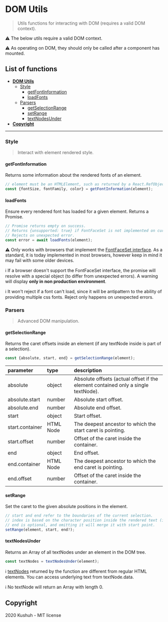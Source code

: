 # DOM Utils

> Utils functions for interacting with DOM (requires a valid DOM context).

⚠️ The below utils require a valid DOM context.

⚠️ As operating on DOM, they should only be called after a component has mounted.

## List of functions

+ **[DOM Utils](#dom-utils)**
    + [Style](#style)
        + [getFontInformation](#getfontinformation)
        + [loadFonts](#loadfonts)
    + [Parsers](#parsers)
        + [getSelectionRange](#getselectionrange)
        + [setRange](#setrange)
        + [textNodesUnder](#textnodesunder)
+ **[Copyright](#copyright)**

---

### Style

> Interact with element rendered style.

#### getFontInformation

Returns some information about the rendered fonts of an element.

```javascript
// element must be an HTMLElement, such as returned by a React.RefObject.
const {fontSize, fontFamily, color} = getFontInformation(element);
```

#### loadFonts

Ensure every rendered font has loaded for a given element. Returns a Promise.

```javascript
// Promise returns empty on success.
// Returns {unsupported: true} if FontFaceSet is not implemented on current browser.
// Rejects on unexpected error.
const error = await loadFonts(element);
```

⚠️ Only works with browsers that implement the [FontFaceSet interface](https://developer.mozilla.org/en-US/docs/Web/API/Document/fonts).
As a standard, it is today implemented in most browsers, however keep in mind it may fail with some older devices.

ℹ️ If a browser doesn't support the FontFaceSet interface, the promise will resolve with a special object (to differ from unexpected errors). A warning will display **only in non production environment**.

ℹ️ It won't reject if a font can't load, since it will be antipattern to the ability of providing multiple css fonts. Reject only happens on unexpected errors.

### Parsers

> Advanced DOM manipulation.

#### getSelectionRange

Returns the caret offsets inside an element (if any textNode inside is part of a selection).

```javascript
const {absolute, start, end} = getSelectionRange(element);
```

| parameter | type | description |
| :--- | :--- | :--- |
| absolute | object | Absolute offsets (actual offset if the element contained only a single textNode). |
| absolute.start | number | Absolute start offset. |
| absolute.end | number | Absolute end offset. |
| start | object | Start offset. |
| start.container | HTML Node | The deepest ancestor to which the start caret is pointing. |
| start.offset | number | Offset of the caret inside the container. |
| end | object | End offset. |
| end.container | HTML Node | The deepest ancestor to which the end caret is pointing. |
| end.offset | number | Offset of the caret inside the container. |

#### setRange

Set the caret to the given absolute positions in the element.

```javascript
// start and end refer to the boundaries of the current selection.
// index is based on the character position inside the rendered text (innerText).
// end is optional, and omitting it will merge it with start point.
setRange(element, start, end?);
```

#### textNodesUnder

Returns an Array of all textNodes under an element in the DOM tree.

```javascript
const textNodes = textNodesUnder(element);
```

ℹ️ [textNodes](https://developer.mozilla.org/en-US/docs/Web/API/Text) returned by the function are different from regular HTML elements.
You can access underlying text from textNode.data.

ℹ️ No textNode will return an Array with length 0.

## Copyright
2020 Kushuh - MIT license